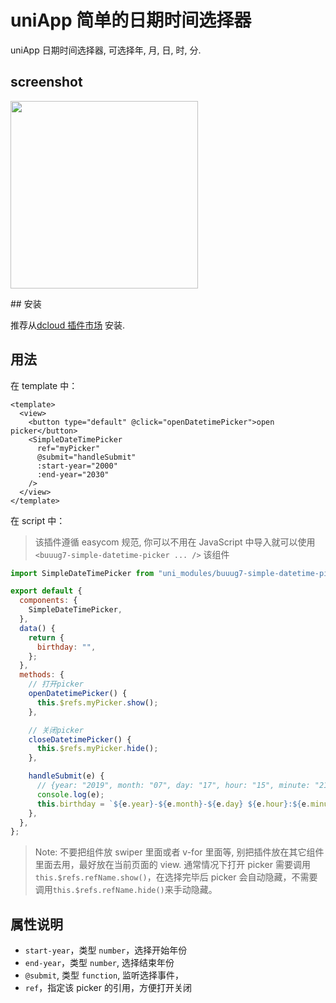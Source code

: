 # uniApp 简单的日期时间选择器

uniApp 日期时间选择器, 可选择年, 月, 日, 时, 分.

## screenshot

<p>
  <img align=top src="https://img-cdn-aliyun.dcloud.net.cn/stream/plugin_screens/19363640-a869-11e9-a6c7-7fb99abe2bbf_0.png?1629144139" width="300px" height="auto">
</p>
## 安装

推荐从[dcloud 插件市场](https://ext.dcloud.net.cn/plugin?id=592) 安装.

## 用法

在 template 中：

```vue
<template>
  <view>
    <button type="default" @click="openDatetimePicker">open picker</button>
    <SimpleDateTimePicker
      ref="myPicker"
      @submit="handleSubmit"
      :start-year="2000"
      :end-year="2030"
    />
  </view>
</template>
```

在 script 中：

> 该插件遵循 easycom 规范, 你可以不用在 JavaScript 中导入就可以使用 `<buuug7-simple-datetime-picker ... />` 该组件

```javascript
import SimpleDateTimePicker from "uni_modules/buuug7-simple-datetime-picker/components/buuug7-simple-datetime-picker/buuug7-simple-datetime-picker.vue";

export default {
  components: {
    SimpleDateTimePicker,
  },
  data() {
    return {
      birthday: "",
    };
  },
  methods: {
    // 打开picker
    openDatetimePicker() {
      this.$refs.myPicker.show();
    },

    // 关闭picker
    closeDatetimePicker() {
      this.$refs.myPicker.hide();
    },

    handleSubmit(e) {
      // {year: "2019", month: "07", day: "17", hour: "15", minute: "21"}
      console.log(e);
      this.birthday = `${e.year}-${e.month}-${e.day} ${e.hour}:${e.minute}`;
    },
  },
};
```

> Note: 不要把组件放 swiper 里面或者 v-for 里面等, 别把插件放在其它组件里面去用，最好放在当前页面的 view. 通常情况下打开 picker 需要调用`this.$refs.refName.show()`，在选择完毕后 picker 会自动隐藏，不需要调用`this.$refs.refName.hide()`来手动隐藏。

## 属性说明

- `start-year`，类型 `number`，选择开始年份
- `end-year`，类型 `number`, 选择结束年份
- `@submit`, 类型 `function`, 监听选择事件，
- `ref`，指定该 picker 的引用，方便打开关闭
